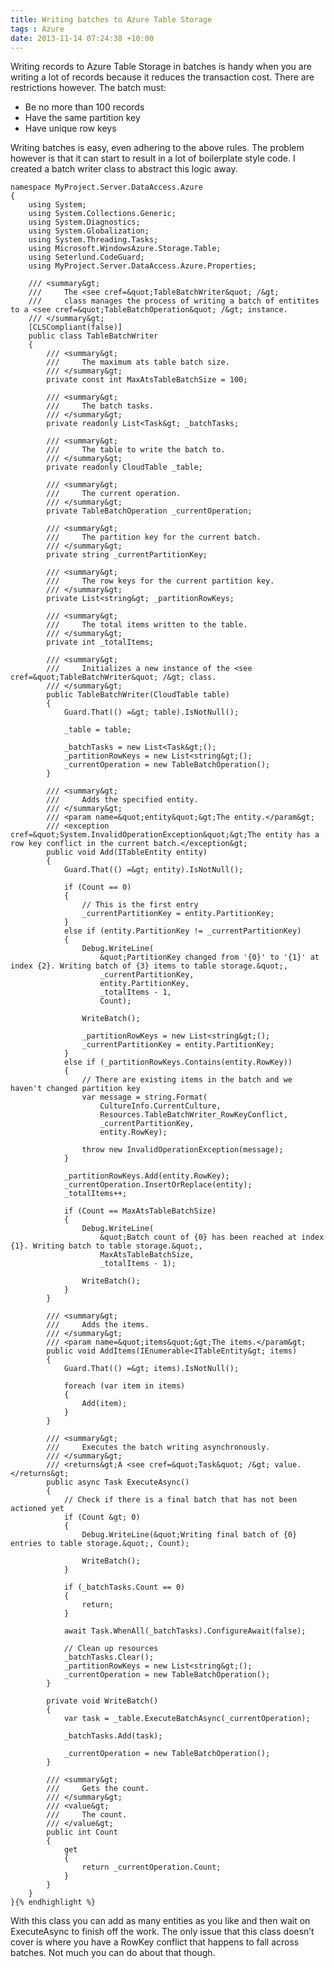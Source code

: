 ```yaml
---
title: Writing batches to Azure Table Storage
tags : Azure
date: 2013-11-14 07:24:38 +10:00
---
```


Writing records to Azure Table Storage in batches is handy when you are writing a lot of records because it reduces the transaction cost. There are restrictions however. The batch must:

* Be no more than 100 records
* Have the same partition key
* Have unique row keys

Writing batches is easy, even adhering to the above rules. The problem however is that it can start to result in a lot of boilerplate style code. I created a batch writer class to abstract this logic away.

    namespace MyProject.Server.DataAccess.Azure
    {
        using System;
        using System.Collections.Generic;
        using System.Diagnostics;
        using System.Globalization;
        using System.Threading.Tasks;
        using Microsoft.WindowsAzure.Storage.Table;
        using Seterlund.CodeGuard;
        using MyProject.Server.DataAccess.Azure.Properties;
    
        /// <summary&gt;
        ///     The <see cref=&quot;TableBatchWriter&quot; /&gt;
        ///     class manages the process of writing a batch of entitites to a <see cref=&quot;TableBatchOperation&quot; /&gt; instance.
        /// </summary&gt;
        [CLSCompliant(false)]
        public class TableBatchWriter
        {
            /// <summary&gt;
            ///     The maximum ats table batch size.
            /// </summary&gt;
            private const int MaxAtsTableBatchSize = 100;
    
            /// <summary&gt;
            ///     The batch tasks.
            /// </summary&gt;
            private readonly List<Task&gt; _batchTasks;
    
            /// <summary&gt;
            ///     The table to write the batch to.
            /// </summary&gt;
            private readonly CloudTable _table;
    
            /// <summary&gt;
            ///     The current operation.
            /// </summary&gt;
            private TableBatchOperation _currentOperation;
    
            /// <summary&gt;
            ///     The partition key for the current batch.
            /// </summary&gt;
            private string _currentPartitionKey;
    
            /// <summary&gt;
            ///     The row keys for the current partition key.
            /// </summary&gt;
            private List<string&gt; _partitionRowKeys;
    
            /// <summary&gt;
            ///     The total items written to the table.
            /// </summary&gt;
            private int _totalItems;
    
            /// <summary&gt;
            ///     Initializes a new instance of the <see cref=&quot;TableBatchWriter&quot; /&gt; class.
            /// </summary&gt;
            public TableBatchWriter(CloudTable table)
            {
                Guard.That(() =&gt; table).IsNotNull();
    
                _table = table;
    
                _batchTasks = new List<Task&gt;();
                _partitionRowKeys = new List<string&gt;();
                _currentOperation = new TableBatchOperation();
            }
    
            /// <summary&gt;
            ///     Adds the specified entity.
            /// </summary&gt;
            /// <param name=&quot;entity&quot;&gt;The entity.</param&gt;
            /// <exception cref=&quot;System.InvalidOperationException&quot;&gt;The entity has a row key conflict in the current batch.</exception&gt;
            public void Add(ITableEntity entity)
            {
                Guard.That(() =&gt; entity).IsNotNull();
    
                if (Count == 0)
                {
                    // This is the first entry
                    _currentPartitionKey = entity.PartitionKey;
                }
                else if (entity.PartitionKey != _currentPartitionKey)
                {
                    Debug.WriteLine(
                        &quot;PartitionKey changed from '{0}' to '{1}' at index {2}. Writing batch of {3} items to table storage.&quot;,
                        _currentPartitionKey,
                        entity.PartitionKey,
                        _totalItems - 1,
                        Count);
    
                    WriteBatch();
    
                    _partitionRowKeys = new List<string&gt;();
                    _currentPartitionKey = entity.PartitionKey;
                }
                else if (_partitionRowKeys.Contains(entity.RowKey))
                {
                    // There are existing items in the batch and we haven't changed partition key
                    var message = string.Format(
                        CultureInfo.CurrentCulture,
                        Resources.TableBatchWriter_RowKeyConflict,
                        _currentPartitionKey,
                        entity.RowKey);
    
                    throw new InvalidOperationException(message);
                }
    
                _partitionRowKeys.Add(entity.RowKey);
                _currentOperation.InsertOrReplace(entity);
                _totalItems++;
    
                if (Count == MaxAtsTableBatchSize)
                {
                    Debug.WriteLine(
                        &quot;Batch count of {0} has been reached at index {1}. Writing batch to table storage.&quot;,
                        MaxAtsTableBatchSize,
                        _totalItems - 1);
    
                    WriteBatch();
                }
            }
    
            /// <summary&gt;
            ///     Adds the items.
            /// </summary&gt;
            /// <param name=&quot;items&quot;&gt;The items.</param&gt;
            public void AddItems(IEnumerable<ITableEntity&gt; items)
            {
                Guard.That(() =&gt; items).IsNotNull();
    
                foreach (var item in items)
                {
                    Add(item);
                }
            }
    
            /// <summary&gt;
            ///     Executes the batch writing asynchronously.
            /// </summary&gt;
            /// <returns&gt;A <see cref=&quot;Task&quot; /&gt; value.</returns&gt;
            public async Task ExecuteAsync()
            {
                // Check if there is a final batch that has not been actioned yet
                if (Count &gt; 0)
                {
                    Debug.WriteLine(&quot;Writing final batch of {0} entries to table storage.&quot;, Count);
    
                    WriteBatch();
                }
    
                if (_batchTasks.Count == 0)
                {
                    return;
                }
    
                await Task.WhenAll(_batchTasks).ConfigureAwait(false);
    
                // Clean up resources
                _batchTasks.Clear();
                _partitionRowKeys = new List<string&gt;();
                _currentOperation = new TableBatchOperation();
            }
    
            private void WriteBatch()
            {
                var task = _table.ExecuteBatchAsync(_currentOperation);
    
                _batchTasks.Add(task);
    
                _currentOperation = new TableBatchOperation();
            }
    
            /// <summary&gt;
            ///     Gets the count.
            /// </summary&gt;
            /// <value&gt;
            ///     The count.
            /// </value&gt;
            public int Count
            {
                get
                {
                    return _currentOperation.Count;
                }
            }
        }
    }{% endhighlight %}

With this class you can add as many entities as you like and then wait on ExecuteAsync to finish off the work. The only issue that this class doesn’t cover is where you have a RowKey conflict that happens to fall across batches. Not much you can do about that though.


